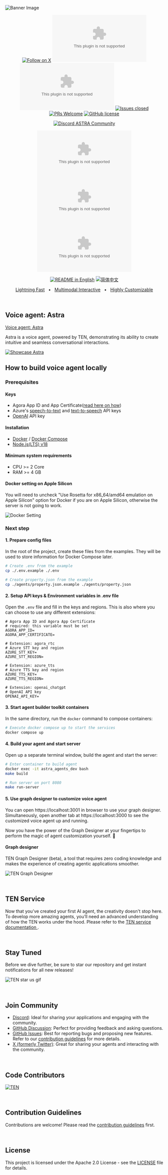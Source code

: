 ![Banner Image](https://github.com/rte-design/ASTRA.ai/raw/main/images/banner-image-without-tagline.png)

<div align="center">

[![Follow on X](https://img.shields.io/twitter/follow/AstraFramework?logo=X&color=%20%23f5f5f5)](https://twitter.com/intent/follow?screen_name=AstraFramework)
[![Discussion posts](https://img.shields.io/github/discussions/rte-design/astra.ai?labelColor=%20%23FDB062&color=%20%23f79009)](https://github.com/rte-design/astra.ai/discussions/)
[![Commits](https://img.shields.io/github/commit-activity/m/rte-design/astra.ai?labelColor=%20%237d89b0&color=%20%235d6b98)](https://github.com/rte-design/astra.ai/graphs/commit-activity)
[![Issues closed](https://img.shields.io/github/issues-search?query=repo%3Arte-design%2Fastra.ai%20is%3Aclosed&label=issues%20closed&labelColor=green&color=green)](https://github.com/rte-design/ASTRA.ai/issues)
[![PRs Welcome](https://img.shields.io/badge/PRs-welcome-brightgreen.svg?style=flat-square)](https://github.com/rte-design/ASTRA.ai/pulls)
[![GitHub license](https://img.shields.io/badge/License-Apache_2.0-blue.svg?labelColor=%20%239b8afb&color=%20%237a5af8)](https://github.com/rte-design/ASTRA.ai/blob/main/LICENSE)

[![Discord ASTRA Community](https://dcbadge.vercel.app/api/server/VnPftUzAMJ)](https://discord.gg/VnPftUzAMJ)

[![GitHub watchers](https://img.shields.io/github/watchers/rte-design/astra.ai?style=social&label=Watch)](https://GitHub.com/rte-design/astra.ai/watchers/?WT.mc_id=academic-105485-koreyst)
[![GitHub forks](https://img.shields.io/github/forks/rte-design/astra.ai?style=social&label=Fork)](https://GitHub.com/rte-design/astra.ai/network/?WT.mc_id=academic-105485-koreyst)
[![GitHub stars](https://img.shields.io/github/stars/rte-design/astra.ai?style=social&label=Star)](https://GitHub.com/rte-design/astra.ai/stargazers/?WT.mc_id=academic-105485-koreyst)

<a href="./README.md"><img alt="README in English" src="https://img.shields.io/badge/English-lightgrey"></a>
<a href="./docs/readmes/README-CN.md"><img alt="简体中文" src="https://img.shields.io/badge/简体中文-lightgrey"></a>

[Lightning Fast](./docs/astra-architecture.md)
<span>&nbsp;&nbsp;•&nbsp;&nbsp;</span>
[Multimodal Interactive](./docs/astra-architecture.md#astra-extension)
<span>&nbsp;&nbsp;•&nbsp;&nbsp;</span>
[Highly Customizable](./docs/astra-architecture.md#-astra-extension-store)

</div>

<br>
<h2>Voice agent: Astra</h2>

[Voice agent: Astra](https://theastra.ai)

Astra is a voice agent, powered by TEN, demonstrating its ability to create intuitive and seamless conversational interactions.

[![Showcase Astra](https://github.com/rte-design/docs/blob/main/assets/gifs/astra-voice-agent.gif?raw=true)](https://theastra.ai)
<br>
<h2>How to build voice agent locally

### Prerequisites

#### Keys
- Agora App ID and App Certificate([read here on how](https://docs.agora.io/en/video-calling/get-started/manage-agora-account?platform=web))
- Azure's [speech-to-text](https://azure.microsoft.com/en-us/products/ai-services/speech-to-text) and [text-to-speech](https://azure.microsoft.com/en-us/products/ai-services/text-to-speech) API keys
- [OpenAI](https://openai.com/index/openai-api/) API key

#### Installation
  - [Docker](https://www.docker.com/) / [Docker Compose](https://docs.docker.com/compose/)
  - [Node.js(LTS) v18](https://nodejs.org/en)

#### Minimum system requirements
  - CPU >= 2 Core
  - RAM >= 4 GB

#### Docker setting on Apple Silicon
You will need to uncheck "Use Rosetta for x86_64/amd64 emulation on Apple Silicon" option for Docker if you are on Apple Silicon, otherwise the server is not going to work.

![Docker Setting](https://github.com/rte-design/docs/blob/main/assets/gifs/docker-setting.gif?raw=true)

### Next step

#### 1. Prepare config files
In the root of the project, create these files from the examples. They will be used to store information for Docker Compose later.
```bash
# Create .env from the example
cp ./.env.example ./.env

# Create property.json from the example
cp ./agents/property.json.example ./agents/property.json
```

#### 2. Setup API keys & Environment variables in .env file
Open the `.env` file and fill in the keys and regions. This is also where you can choose to use any different extensions:
```
# Agora App ID and Agora App Certificate
# required: this variable must be set
AGORA_APP_ID=
AGORA_APP_CERTIFICATE=

# Extension: agora_rtc
# Azure STT key and region
AZURE_STT_KEY=
AZURE_STT_REGION=

# Extension: azure_tts
# Azure TTS key and region
AZURE_TTS_KEY=
AZURE_TTS_REGION=

# Extension: openai_chatgpt
# OpenAI API key
OPENAI_API_KEY=
```

#### 3. Start agent builder toolkit containers
In the same directory, run the `docker` command to compose containers:
```bash
# Execute docker compose up to start the services
docker compose up
```

#### 4. Build your agent and start server
Open up a separate terminal window, build the agent and start the server:
```bash
# Enter container to build agent
docker exec -it astra_agents_dev bash
make build

# Run server on port 8080
make run-server
```

#### 5. Use graph designer to customize voice agent

You can open https://localhost:3001 in browser to use your graph designer. Simultaneously, open another tab at https://localhost:3000 to see the customized voice agent up and running.

Now you have the power of the Graph Designer at your fingertips to perform the magic of agent customization yourself. 🎉

#### Graph designer

TEN Graph Designer (beta), a tool that requires zero coding knowledge and makes the experience of creating agentic applications smoother.

![TEN Graph Designer](https://github.com/rte-design/docs/blob/main/assets/gifs/graph-designer.gif?raw=true)

<br>
<h2>TEN Service</h2>

Now that you’ve created your first AI agent, the creativity doesn't stop here. To develop more amazing agents, you’ll need an advanced understanding of how the TEN works under the hood. Please refer to the [ TEN service documentation ](./docs/astra-architecture.md).

<br>
<h2>Stay Tuned</h2>

Before we dive further, be sure to star our repository and get instant notifications for all new releases!

![TEN star us gif](https://github.com/rte-design/docs/blob/main/assets/gifs/star-the-repo-confetti-higher-quality.gif?raw=true)

<br>
<h2>Join Community</h2>

- [Discord](https://discord.gg/VnPftUzAMJ): Ideal for sharing your applications and engaging with the community.
- [GitHub Discussion](https://github.com/rte-design/astra.ai/discussions): Perfect for providing feedback and asking questions.
- [GitHub Issues](https://github.com/rte-design/astra.ai/issues): Best for reporting bugs and proposing new features. Refer to our [contribution guidelines](./docs/code-of-conduct/contributing.md) for more details.
- [X (formerly Twitter)](https://twitter.com/intent/follow?screen_name=AstraFramework): Great for sharing your agents and interacting with the community.

 <br>
 <h2>Code Contributors</h2>

[![TEN](https://contrib.rocks/image?repo=rte-design/astra.ai)](https://github.com/rte-design/astra.ai/graphs/contributors)

<br>
<h2>Contribution Guidelines</h2>

Contributions are welcome! Please read the [contribution guidelines](CONTRIBUTING.md) first.

<br>
<h2>License</h2>

This project is licensed under the Apache 2.0 License - see the [LICENSE](LICENSE) file for details.